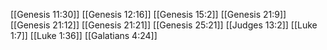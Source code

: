 [[Genesis 11:30]]
[[Genesis 12:16]]
[[Genesis 15:2]]
[[Genesis 21:9]]
[[Genesis 21:12]]
[[Genesis 21:21]]
[[Genesis 25:21]]
[[Judges 13:2]]
[[Luke 1:7]]
[[Luke 1:36]]
[[Galatians 4:24]]
